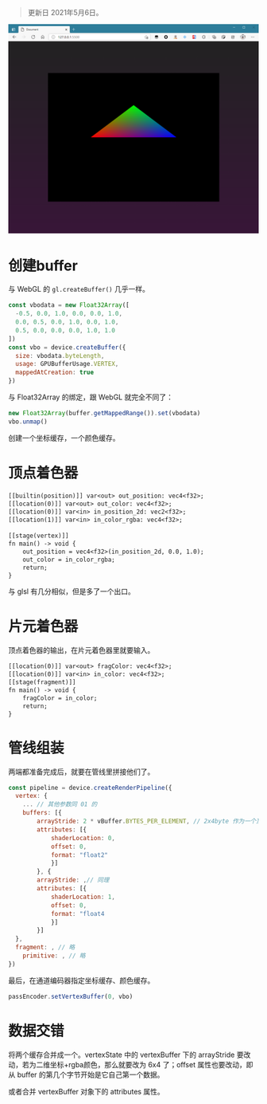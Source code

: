 > 更新日 2021年5月6日。

![image-20210331162931020](attachments/image-20210331162931020.png)

# 创建buffer

与 WebGL 的 `gl.createBuffer()` 几乎一样。

``` js
const vbodata = new Float32Array([
  -0.5, 0.0, 1.0, 0.0, 0.0, 1.0,
  0.0, 0.5, 0.0, 1.0, 0.0, 1.0,
  0.5, 0.0, 0.0, 0.0, 1.0, 1.0
])
const vbo = device.createBuffer({
  size: vbodata.byteLength, 
  usage: GPUBufferUsage.VERTEX,
  mappedAtCreation: true
})
```

与 Float32Array 的绑定，跟 WebGL 就完全不同了：

``` js
new Float32Array(buffer.getMappedRange()).set(vbodata)
vbo.unmap()
```

创建一个坐标缓存，一个颜色缓存。

# 顶点着色器

``` wgsl
[[builtin(position)]] var<out> out_position: vec4<f32>;
[[location(0)]] var<out> out_color: vec4<f32>;
[[location(0)]] var<in> in_position_2d: vec2<f32>;
[[location(1)]] var<in> in_color_rgba: vec4<f32>;

[[stage(vertex)]]
fn main() -> void {
	out_position = vec4<f32>(in_position_2d, 0.0, 1.0);
	out_color = in_color_rgba;
	return;
}
```

与 glsl 有几分相似，但是多了一个出口。



# 片元着色器

顶点着色器的输出，在片元着色器里就要输入。

``` wgsl
[[location(0)]] var<out> fragColor: vec4<f32>;
[[location(0)]] var<in> in_color: vec4<f32>;
[[stage(fragment)]]
fn main() -> void {
	fragColor = in_color;
	return;
}
```



# 管线组装

两端都准备完成后，就要在管线里拼接他们了。

``` js
const pipeline = device.createRenderPipeline({
  vertex: {
    ... // 其他参数同 01 的
    buffers: [{
  		arrayStride: 2 * vBuffer.BYTES_PER_ELEMENT, // 2x4byte 作为一个顶点坐标数据
  		attributes: [{
  			shaderLocation: 0,
  			offset: 0,
  			format: "float2"
			}]
		}, {
  		arrayStride: ,// 同理
  		attributes: [{
  			shaderLocation: 1,
  			offset: 0,
  			format: "float4
			}]
		}]
  },
  fragment: , // 略
	primitive: , // 略
})
```

最后，在通道编码器指定坐标缓存、颜色缓存。

``` js
passEncoder.setVertexBuffer(0, vbo)
```

# 数据交错

将两个缓存合并成一个。vertexState 中的 vertexBuffer 下的 arrayStride 要改动，若为二维坐标+rgba颜色，那么就要改为 6x4 了；offset 属性也要改动，即从 buffer 的第几个字节开始是它自己第一个数据。

或者合并 vertexBuffer 对象下的 attributes 属性。

